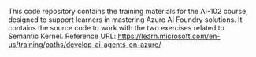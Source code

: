 This code repository contains the training materials for the AI-102 course, designed to support learners in mastering Azure AI Foundry solutions.
It contains the source code to work with the two exercises related to Semantic Kernel.
Reference URL: https://learn.microsoft.com/en-us/training/paths/develop-ai-agents-on-azure/
